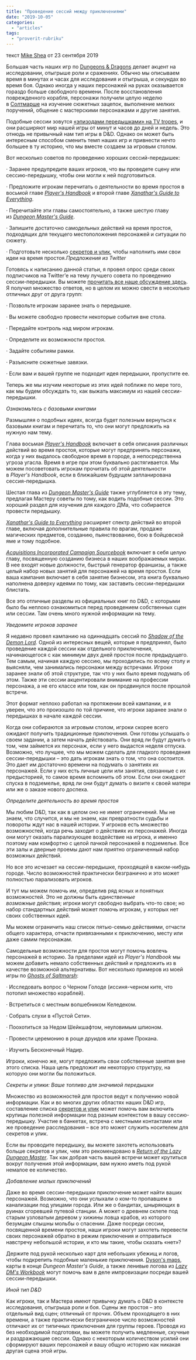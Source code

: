 ```yaml
---
title: "Проведение сессий между приключениями"
date: "2019-10-05"
categories: 
  - "articles"
tags: 
  - "proverit-rubriku"
---
```


текст [Mike Shea](https://vk.com/away.php?to=http%3A%2F%2Fmikeshea.net%2FAbout_Mike_Shea.html) от 23 сентября 2019

Большая часть наших игр по [Dungeons & Dragons](https://vk.com/away.php?to=https%3A%2F%2Fwww.amazon.com%2FPlayers-Handbook-Dungeons-Dragons-Wizards%2Fdp%2F0786965606%2Fref%3Das_sl_pc_ss_til%3Ftag%3Dslyflourish-20%26amp%3BlinkCode%3Dw01%26amp%3BlinkId%3DBRA3KRG36IN5H3YC%26amp%3BcreativeASIN%3D0786965606) делает акцент на исследовании, отыгрыше роли и сражениях. Обычно мы описываем время в минутах и часах для исследования и отыгрыша, и секундах во время боя. Однако иногда у наших персонажей на руках оказывается гораздо больше свободного времени. После восстановления поврежденного корабля, персонажи получили целую неделю в [Солтмарше](https://vk.com/away.php?to=https%3A%2F%2Famzn.to%2F31Fh1DY) на изучение сюжетных зацепок, выполнение мелких поручений, общение с мастерскими персонажами и другие занятия.

Подобные сессии зовутся [«эпизодами передышками» на TV tropes](https://vk.com/away.php?to=https%3A%2F%2Ftvtropes.org%2Fpmwiki%2Fpmwiki.php%2FMain%2FBreatherEpisode), и они расширяют мир нашей игры от минут и часов до дней и недель. Это отнюдь не привычный нам тип игры в D&D. Однако он может быть интересным способом сменить темп наших игр и привнести нечто большее в ту историю, что мы вместе создаем за игровым столом.

Вот несколько советов по проведению хороших сессий-передышек:

· Заранее предупредите ваших игроков, что вы проведете сцену или сессию-передышку, чтобы они могли к ней подготовиться.

· Предложите игрокам перечитать о деятельности во время простоя в восьмой главе _[Player's Handbook](https://vk.com/away.php?to=https%3A%2F%2Fwww.amazon.com%2FPlayers-Handbook-Dungeons-Dragons-Wizards%2Fdp%2F0786965606%2Fref%3Das_sl_pc_ss_til%3Ftag%3Dslyflourish-20%26amp%3BlinkCode%3Dw01%26amp%3BlinkId%3DBRA3KRG36IN5H3YC%26amp%3BcreativeASIN%3D0786965606)_ и второй главе _[Xanathar's Guide to Everything](https://vk.com/away.php?to=http%3A%2F%2Famzn.to%2F2AAyMYa)_.

· Перечитайте эти главы самостоятельно, а также шестую главу из _[Dungeon Master's Guide](https://vk.com/away.php?to=https%3A%2F%2Fwww.amazon.com%2FDungeon-Masters-Guide-Core-Rulebook%2Fdp%2F0786965622%2Fref%3Das_sl_pc_ss_til%3Ftag%3Dslyflourish-20%26amp%3BlinkCode%3Dw01%26amp%3BlinkId%3D5UQGH4F76XZIJEU2%26amp%3BcreativeASIN%3D0786965622)_.

· Запишите достаточно самодельных действий на время простоя, подходящих для текущего местоположения персонажей и ситуации по сюжету.

· Подготовьте несколько [секретов и улик](https://vk.com/away.php?to=http%3A%2F%2Fslyflourish.com%2Fsharing_secrets.html), чтобы наполнить ими свои идеи на время простоя._Предложения из Twitter_

Готовясь к написанию данной статьи, я провел опрос среди своих подписчиков на Twitter’е на тему лучшего совета по проведению сессии-передышки. Вы можете [прочитать все наше обсуждение здесь](https://vk.com/away.php?to=https%3A%2F%2Ftwitter.com%2FSlyFlourish%2Fstatus%2F1161823934968401921). Я получил множество ответов, но в целом их можно свести в несколько отличных друг от друга групп:

· Позвольте игрокам заранее знать о передышке.

· Вы можете свободно провести некоторые события вне стола.

· Передайте контроль над миром игрокам.

· Определите их возможности простоя.

· Задайте событиям рамки.

· Разъясните сюжетные завязки.

· Если вам и вашей группе не подходит идея передышки, пропустите ее.

Теперь же мы изучим некоторые из этих идей поближе по мере того, как мы будем обсуждать то, как выжать максимум из нашей сессии-передышки.

_Ознакомьтесь с базовыми книгами_

Размышляя о подобных идеях, всегда будет полезным вернуться к базовыми книгам и перечитать то, что они могут предложить на нужную нам тему.

Глава восьмая _[Player's Handbook](https://vk.com/away.php?to=https%3A%2F%2Fwww.amazon.com%2FPlayers-Handbook-Dungeons-Dragons-Wizards%2Fdp%2F0786965606%2Fref%3Das_sl_pc_ss_til%3Ftag%3Dslyflourish-20%26amp%3BlinkCode%3Dw01%26amp%3BlinkId%3DBRA3KRG36IN5H3YC%26amp%3BcreativeASIN%3D0786965606)_ включает в себя описания различных действий во время простоя, которые могут предпринять персонажи, когда у них выдалось свободное время в городе, а непосредственна угроза угасла. Время в игре при этом буквально растягивается. Мы можем посоветовать игрокам прочитать об этой деятельности в _Player's Handbook_, если в ближайшем будущем запланирована сессия-передышка.

Шестая глава из _[Dungeon Master's Guide](https://vk.com/away.php?to=https%3A%2F%2Fwww.amazon.com%2FDungeon-Masters-Guide-Core-Rulebook%2Fdp%2F0786965622%2Fref%3Das_sl_pc_ss_til%3Ftag%3Dslyflourish-20%26amp%3BlinkCode%3Dw01%26amp%3BlinkId%3D5UQGH4F76XZIJEU2%26amp%3BcreativeASIN%3D0786965622)_ также углубляется в эту тему, предлагая Мастеру советы по тому, как водить подобные сессии. Это хороший раздел для изучения для каждого ДМа, что собирается провести передышку.

_[Xanathar's Guide to Everything](https://vk.com/away.php?to=http%3A%2F%2Famzn.to%2F2AAyMYa)_ расширяет спектр действий во второй главе, включая дополнительные правила по врагам, продаже магических предметов, созданию, пьянствованию, бою в бойцовской яме и тому подобное.

_[Acquisitions Incorporated Campaign Sourcebook](https://vk.com/away.php?to=https%3A%2F%2Famzn.to%2F2kypIQq)_ включает в себя целую главу, посвященную созданию бизнеса в наших воображаемых мирах. В нее входят новые должности, быстрый генератор франшизы, а также целый набор новых занятий для персонажей на время простоя. Если ваша кампания включает в себя занятие бизнесом, эта книга буквально наполнена доверху идеями по тому, как заставить сессии-передышки блистать.

Все это отличные разделы из официальных книг по D&D, с которыми было бы неплохо ознакомиться перед проведением собственных сцен или сессии. Там очень много нужной информации на тему.

_Уведомите игроков заранее_

Я недавно провел кампанию на одиннадцать сессий по _[Shadow of the Demon Lord](https://vk.com/away.php?to=https%3A%2F%2Fwww.drivethrurpg.com%2Fproduct%2F155572%2FShadow-of-the-Demon-Lord%3Faffiliate_id%3D70406)_. Одной из интересных вещей, которые я предпринял, было проведение каждой сессии как отдельного приключения, начинающегося с как минимум двух дней простоя после предыдущего. Тем самым, начиная каждую сессию, мы проходились по всему столу и выясняли, чем занимались персонажи между встречами. Игроки заранее знали об этой структуре, так что у них было время подумать об этом. Также эти сессии акцентировали внимание на профессии персонажа, а не его классе или том, как он продвинулся после прошлой встречи.

Этот формат неплохо работал на протяжении всей кампании, и я уверен, что это произошло по той причине, что игроки заранее знали о передышках в начале каждой сессии.

Когда они собираются за игровым столом, игроки скорее всего ожидают получить традиционные приключения. Они готовы услышать о своем задании, а затем начать действовать. Они вряд ли будут думать о том, чем займется их персонаж, если у него выдастся неделя отпуска. Возможно, что лучшее, что мы можем сделать для гладкого проведения сессии-передышки – это дать игрокам знать о том, что она состоится. Это дает им достаточно времени на подумать о занятиях их персонажей. Если у них есть личные цели или занятия, связанные с их предысторией, то самое время вспомнить об этом. Если они ожидают спуска в подземелье, вряд ли они будут думать о визите к своей матери или же о заказе нового доспеха.

_Определите деятельность во время простоя_

Мы любим D&D, так как в целом оно не имеет ограничений. Мы не знаем, что случится, и мы не знаем, как превратности судьбы и повороты ждут нас в нашей истории. У игроков есть множество возможностей, когда речь заходит о действиях их персонажей. Иногда они могут оказать парализующее воздействие на игрока, и именно поэтому нам комфортно с целой пачкой персонажей в подземелье. Все эти залы и дверные проемы дают нам приятно ограниченный набор возможных действий.

Но все это исчезает на сессии-передышке, проходящей в каком-нибудь городе. Число возможностей практически безгранично и это может полностью парализовать игроков.

И тут мы можем помочь им, определив ряд ясных и понятных возможностей. Это не должны быть _единственные возможные_ действия; игроки могут свободно выбрать что-то свое; но набор стандартных действий может помочь игрокам, у которых нет своих собственных идей.

Мы можем ограничить наш список пятью-семью действиями, отчасти общего характера, отчасти привязанными к приключению, месту или даже самим персонажам.

Самодельные возможности для простоя могут помочь вовлечь персонажей в историю. За пределами идей из _Player's Handbook_ мы можем добавить немало собственных действий и предложить из в качестве возможной альтернативы. Вот несколько примеров из моей игры по _[Ghosts of Saltmarsh](https://vk.com/away.php?to=https%3A%2F%2Famzn.to%2F31Fh1DY)_:

· Исследовать вопрос о Черном Голоде (иссиня-черном ките, что потопил множество кораблей).

· Встретиться с местным волшебником Келедеком.

· Собрать слухи в «Пустой Сети».

· Поохотиться за Недом Шейкшафтом, неуловимым шпионом.

· Провести церемонию в роще друидов или храме Прокана.

· Изучить Бесконечный Надир.

Игроки, конечно же, могут предложить свои собственные занятия вне этого списка. Наша цель предложит им некоторую структуру, на которую они могли бы положиться.

_Секреты и улики: Ваше топливо для значимой передышки_

Множество из возможностей для простоя ведут к получению новой информации. Как и во многих других областях наших D&D игр, составление списка [секретов и улик](https://vk.com/away.php?to=http%3A%2F%2Fslyflourish.com%2Fsharing_secrets.html) может помочь вам включить крупицы полезной информации под разным контекстом в вашу сессию-передышку. Участие в банкетах, встреча с местными контактами или же проведение расследования – все это может служить носителем для секретов и улик.

Если вы проводите передышку, вы можете захотеть использовать больше секретов и улик, чем это рекомендовано в _[Return of the Lazy Dungeon Master](https://vk.com/away.php?to=http%3A%2F%2Fslyflourish.com%2Freturnofthelazydm%2Findex.html)_. Так как добрая часть вашей встречи может крутиться вокруг получения этой информации, вам нужно иметь под рукой немалое ее количество.

_Добавление малых приключений_

Даже во время сессии-передышки приключение может найти ваших персонажей. Возможно, что они услыхали о ком-то пропавшем в канализации под улицами города. Или же о бандитах, шныряющих в руинах сгоревшей путевой станции. А может о древнем склепе под старым узловатым деревом у хижины ловца крабов, из которого безумцам слышны мольбы о спасении. Даже посреди сессии, посвященной времени простоя, наши игроки могут захотеть перевести своих персонажей обратно в режим приключения и отправиться навстречу небольшой истории, и кто мы такие, чтобы сказать «нет»?

Держите под рукой несколько карт для небольших убежищ и логов, чтобы подкрепить подобные маленькие приключения. [Dyson's maps](https://vk.com/away.php?to=https%3A%2F%2Fdysonlogos.blog%2Fmaps%2F), карты в конце _Dungeon Master's Guide_, а также ленивые логова из _[Lazy DM's Workbook](https://vk.com/away.php?to=http%3A%2F%2Fslyflourish.com%2Flazydmsworkbook%2F)_ могут помочь вам в деле импровизации посреди вашей сессии-передышки.

_Иной тип D&D_

Как игроки, так и Мастера имеют привычку думать о D&D в контексте исследования, отыгрыша роли и боя. Сцены же простоя – это отдельный вид сцен; отличный от прочих. Объем проходящего в них времени, а также практически безграничное число возможностей отличают их от типичных приключения для группы героев. Проводя из без необходимой подготовки, вы можете получить медленные, скучные и раздражающие сессии. Однако с некоторым количеством усилий они сформируют ваших персонажей и вашу общую историю как никакая другая сцена этой игры.
